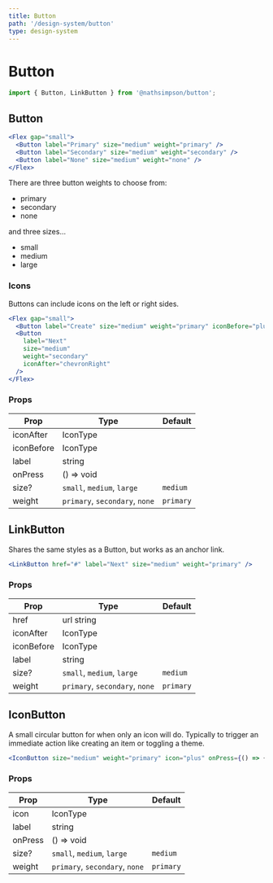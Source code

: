 ```yaml
---
title: Button
path: '/design-system/button'
type: design-system
---
```


# Button

```jsx
import { Button, LinkButton } from '@nathsimpson/button';
```

## Button

```jsx live
<Flex gap="small">
  <Button label="Primary" size="medium" weight="primary" />
  <Button label="Secondary" size="medium" weight="secondary" />
  <Button label="None" size="medium" weight="none" />
</Flex>
```

There are three button weights to choose from:

- primary
- secondary
- none

and three sizes...

- small
- medium
- large

### Icons

Buttons can include icons on the left or right sides.

```jsx live
<Flex gap="small">
  <Button label="Create" size="medium" weight="primary" iconBefore="plus" />
  <Button
    label="Next"
    size="medium"
    weight="secondary"
    iconAfter="chevronRight"
  />
</Flex>
```

### Props

| Prop       | Type                           | Default   |
| ---------- | ------------------------------ | --------- |
| iconAfter  | IconType                       |           |
| iconBefore | IconType                       |           |
| label      | string                         |           |
| onPress    | () => void                     |           |
| size?      | `small`, `medium`, `large`     | `medium`  |
| weight     | `primary`, `secondary`, `none` | `primary` |

## LinkButton

Shares the same styles as a Button, but works as an anchor link.

```jsx live
<LinkButton href="#" label="Next" size="medium" weight="primary" />
```

### Props

| Prop       | Type                           | Default   |
| ---------- | ------------------------------ | --------- |
| href       | url string                     |           |
| iconAfter  | IconType                       |           |
| iconBefore | IconType                       |           |
| label      | string                         |           |
| size?      | `small`, `medium`, `large`     | `medium`  |
| weight     | `primary`, `secondary`, `none` | `primary` |

## IconButton

A small circular button for when only an icon will do. Typically to trigger
an immediate action like creating an item or toggling a theme.

```jsx live
<IconButton size="medium" weight="primary" icon="plus" onPress={() => {}} />
```

### Props

| Prop    | Type                           | Default   |
| ------- | ------------------------------ | --------- |
| icon    | IconType                       |           |
| label   | string                         |           |
| onPress | () => void                     |           |
| size?   | `small`, `medium`, `large`     | `medium`  |
| weight  | `primary`, `secondary`, `none` | `primary` |
